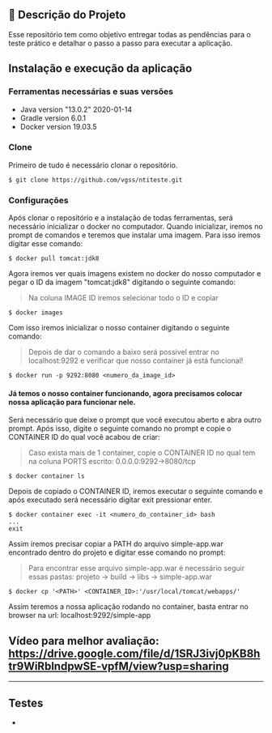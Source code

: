 ## :page_facing_up: Descrição do Projeto

Esse repositório tem como objetivo entregar todas as pendências para o teste prático e detalhar o passo a passo para executar a aplicação.

## Instalação e execução da aplicação

### Ferramentas necessárias e suas versões

- Java version "13.0.2" 2020-01-14
- Gradle version 6.0.1
- Docker version 19.03.5


### Clone

Primeiro de tudo é necessário clonar o repositório.

```shell
$ git clone https://github.com/vgss/ntiteste.git
```

### Configurações

Após clonar o repositório e a instalação de todas ferramentas, será necessário inicializar o docker no computador.
Quando inicializar, iremos no prompt de comandos e teremos que instalar uma imagem. Para isso iremos digitar esse comando: 
```shell
$ docker pull tomcat:jdk8
```

Agora iremos ver quais imagens existem no docker do nosso computador e pegar o ID da imagem "tomcat:jdk8" digitando o seguinte comando:
> Na coluna IMAGE ID iremos selecionar todo o ID e copiar
```shell
$ docker images
```

Com isso iremos inicializar o nosso container digitando o seguinte comando:
> Depois de dar o comando a baixo será possivel entrar no localhost:9292 e verificar que nosso container já está funcional!
```shell
$ docker run -p 9292:8080 <numero_da_image_id>
```

#### Já temos o nosso container funcionando, agora precisamos colocar nossa aplicação para funcionar nele.

Será necessário que deixe o prompt que você executou aberto e abra outro prompt.
Após isso, digite o seguinte comando no prompt e copie o CONTAINER ID do qual você acabou de criar:
> Caso exista mais de 1 container, copie o CONTAINER ID no qual tem na coluna PORTS escrito: 0.0.0.0:9292->8080/tcp
```shell
$ docker container ls
```
Depois de copiado o CONTAINER ID, iremos executar o seguinte comando e após executado será necessário digitar exit pressionar enter.
```shell
$ docker container exec -it <numero_do_container_id> bash
...
exit
```
Assim iremos precisar copiar a PATH do arquivo simple-app.war encontrado dentro do projeto e digitar esse comando no prompt:
> Para encontrar esse arquivo simple-app.war é necessário seguir essas pastas:
> projeto -> build -> libs -> simple-app.war
```shell
$ docker cp '<PATH>' <CONTAINER_ID>:'/usr/local/tomcat/webapps/'
```
Assim teremos a nossa aplicação rodando no container, basta entrar no browser na url: localhost:9292/simple-app

## Vídeo para melhor avaliação: https://drive.google.com/file/d/1SRJ3ivj0pKB8htr9WiRblndpwSE-vpfM/view?usp=sharing
---

## Testes



-
